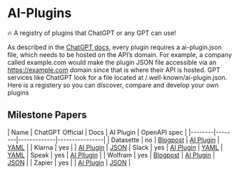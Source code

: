 # AI-Plugins

🔥 A registry of plugins that ChatGPT or any GPT can use!

As described in the [ChatGPT docs](https://platform.openai.com/docs/plugins/getting-started), every plugin requires a ai-plugin.json file, which needs to be hosted on the API’s domain. For example, a company called example.com would make the plugin JSON file accessible via an https://example.com domain since that is where their API is hosted. GPT services like ChatGPT look for a file located at /.well-known/ai-plugin.json. Here is a registery so you can discover, compare and develop your own plugins

## Milestone Papers

|  Name  |  ChatGPT Official  |  Docs  |  AI Plugin  |  OpenAPI spec  |
|--------|--------|-------------|----------------|
| Datasette | no | [Blogpost](https://simonwillison.net/2023/Mar/24/datasette-chatgpt-plugin/)  |   [AI Plugin](https://datasette.io/.well-known/ai-plugin.json)         | [YAML](https://datasette.io/-/chatgpt-openapi-schema.yml)  | 
| Klarna  | yes | | [AI Plugin](https://www.klarna.com/.well-known/ai-plugin.json) |  [JSON](https://www.klarna.com/us/shopping/public/openai/v0/api-docs/)
| Slack | yes | [AI Plugin](https://slack.com/.well-known/ai-plugin.json) | [YAML](https://api.slack.com/specs/openapi/ai-plugin.yaml) | [YAML](https://api.speak.com/openapi.yaml)
| Speak | yes | [AI Pllugin](https://api.speak.com/.well-known/ai-plugin.json) | 
| Wolfram | yes |   [Blogpost](https://writings.stephenwolfram.com/2023/03/chatgpt-gets-its-wolfram-superpowers/) | [AI Plugin](https://www.wolframalpha.com/.well-known/ai-plugin.json) | [JSON](https://www.wolframalpha.com/.well-known/apispec.json) |
| Zapier | yes |   | [AI Plugin](https://www.zapier.com/.well-known/ai-plugin.json) |  [JSON](https://nla.zapier.com/api/v1/dynamic/openapi.json)  |
